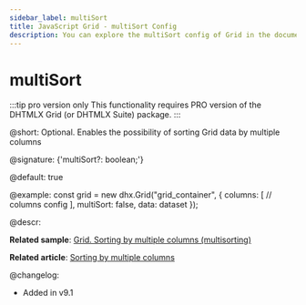 ```yaml
---
sidebar_label: multiSort
title: JavaScript Grid - multiSort Config 
description: You can explore the multiSort config of Grid in the documentation of the DHTMLX JavaScript UI library. Browse developer guides and API reference, try out code examples and live demos, and download a free 30-day evaluation version of DHTMLX Suite.
---
```


# multiSort

:::tip pro version only 
This functionality requires PRO version of the DHTMLX Grid (or DHTMLX Suite) package.
:::

@short: Optional. Enables the possibility of sorting Grid data by multiple columns


@signature: {'multiSort?: boolean;'}

@default: true

@example:
const grid = new dhx.Grid("grid_container", {
    columns: [
        // columns config
    ],
    multiSort: false,
    data: dataset
});

@descr:

**Related sample**: [Grid. Sorting by multiple columns (multisorting)](https://snippet.dhtmlx.com/4ej0i3qi)

**Related article**: [Sorting by multiple columns](grid/usage.md#sorting-by-multiple-columns)

@changelog:
- Added in v9.1